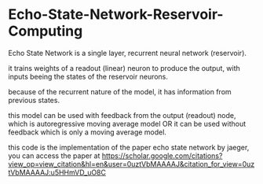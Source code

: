 # Echo-State-Network-Reservoir-Computing
Echo State Network is a single layer, recurrent neural network (reservoir). 

it trains weights of a readout (linear) neuron to produce the output, with inputs beeing the states of the reservoir neurons.

because of the recurrent nature of the model, it has information from previous states. 

this model can be used with feedback from the output (readout) node, which is autoregressive moving average model OR it can be used without feedback which is only a moving average model.

this code is the implementation of the paper echo state network by jaeger, you can access the paper at https://scholar.google.com/citations?view_op=view_citation&hl=en&user=0uztVbMAAAAJ&citation_for_view=0uztVbMAAAAJ:u5HHmVD_uO8C
